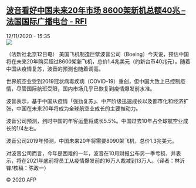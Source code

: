 <!--1605196508000-->
[波音看好中国未来20年市场 8600架新机总额40兆 – 法国国际广播电台 - RFI](http://www.rfi.fr//cn/contenu/20201112-%E6%B3%A2%E9%9F%B3%E7%9C%8B%E5%A5%BD%E4%B8%AD%E5%9B%BD%E6%9C%AA%E6%9D%A520%E5%B9%B4%E5%B8%82%E5%9C%BA-8600%E6%9E%B6%E6%96%B0%E6%9C%BA%E6%80%BB%E9%A2%9D40%E5%85%86)
------

<div>12/11/2020 - 15:35</div><img src="https://s.rfi.fr/media/display/09c5983e-24f8-11eb-9b94-005056bf87d6/w:310/p:16x9/eco0007b.201112223501.jpg"><div class="t-content__body u-clearfix"><p>（法新社北京12日电）    美国飞机制造巨擘波音公司（Boeing）今天说，预估中国将在未来20年购买超过8600架新飞机，总价1.4兆美元（约新台币40兆元）。随着中国从疫情复苏，波音的预测也随着调高。</p><p>    世界航空业受到2019冠状病毒疾病（COVID-19）重创，但中国大致上已控制疫情，尽管国际航班受限，国内市场几乎已恢复到疫情爆发前水准。</p><p>    波音表示，基于中国从疫情「强劲复苏」、中产阶级迅速成长以及都市化和经济扩张，中国在未来20年将成为全球航空业成长的主要推动力。</p><p>    波音公司预测，到时中国的年客运量将成长5.5%。中国过去10年占全球航空业成长的1/4左右。</p><p>    波音公司2019年预测，中国未来20年将需要8090架飞机，总价1.3兆美元。</p><p>    对波音公司而言，今年是困难的一年，波音在10月财报公布另一季亏损，并表示，将在2021年底前将员工从疫情爆发前的16万人裁减到13万人。（译者：林沂锋/核稿：陈政一）</p><p class="t-copyright">© 2020 AFP</p>        </div>
